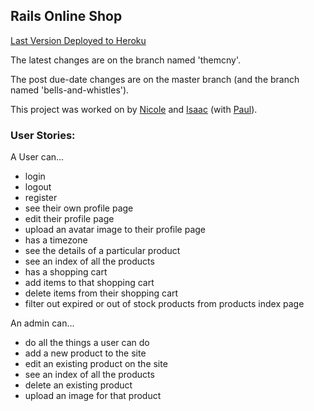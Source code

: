 ## Rails Online Shop

[Last Version Deployed to Heroku](http://rails-online-shop-paul-nicole.herokuapp.com/products)

The latest changes are on the branch named 'themcny'.

The post due-date changes are on the master branch (and the branch named 'bells-and-whistles').

This project was worked on by [Nicole](http://github.com/themcny) and [Isaac](https://github.com/SynnisterDomini) (with [Paul](http://github.com/gastongouron)).

### User Stories:

A User can...
- login
- logout
- register
- see their own profile page
- edit their profile page
- upload an avatar image to their profile page
- has a timezone
- see the details of a particular product
- see an index of all the products
- has a shopping cart
- add items to that shopping cart
- delete items from their shopping cart
- filter out expired or out of stock products from products index page

An admin can...
- do all the things a user can do
- add a new product to the site
- edit an existing product on the site
- see an index of all the products
- delete an existing product
- upload an image for that product

